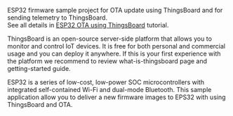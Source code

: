 ESP32 firmware sample project for OTA update using ThingsBoard and for sending telemetry to ThingsBoard.  
See all details in [ESP32 OTA using ThingsBoard](https://thingsboard.io/docs/samples/esp32/ota/) tutorial.

ThingsBoard is an open-source server-side platform that allows you to monitor and control IoT devices. It is free for both personal and commercial usage and you can deploy it anywhere. If this is your first experience with the platform we recommend to review what-is-thingsboard page and getting-started guide.

ESP32 is a series of low-cost, low-power SOC microcontrollers with integrated self-contained Wi-Fi and dual-mode Bluetooth.
This sample application allow you to deliver a new firmware images to EPS32 with using ThingsBoard and OTA.
